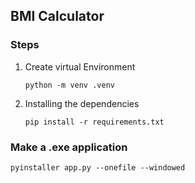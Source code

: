 ## BMI Calculator

### Steps

1. Create virtual Environment
    ```
    python -m venv .venv
    ```
2. Installing the dependencies
    ```
    pip install -r requirements.txt
    ```

### Make a .exe application
```
pyinstaller app.py --onefile --windowed
```